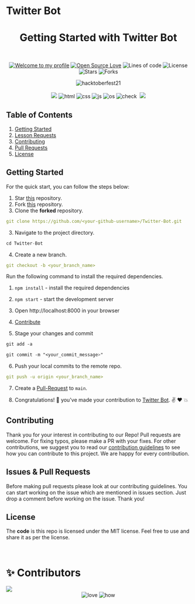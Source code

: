 # Twitter Bot

<h1 align="center">Getting Started with Twitter Bot</h1> 
<br>

<div align="center">

[![Welcome to my profile](https://img.shields.io/badge/Hello,Programmer!-Welcome-blue.svg?style=flat&logo=github)](https://github.com/utkarsh1504)
[![Open Source Love](https://badges.frapsoft.com/os/v2/open-source.svg?v=103)](https://github.com/acm-iem/Twitter-Bot)
![Lines of code](https://img.shields.io/tokei/lines/github/acm-iem/Twitter-Bot?color=red&label=Lines%20of%20Code)
![License](https://img.shields.io/bower/l/react?color=green)
![Stars](https://img.shields.io/github/stars/acm-iem/Twitter-Bot?style=flat&logo=github)
![Forks](https://img.shields.io/github/forks/acm-iem/Twitter-Bot?style=flat&logo=github)

</div>

<div align="center">
  <img src="https://hacktoberfest.digitalocean.com/_nuxt/img/logo-hacktoberfest-full.f42e3b1.svg" alt="hacktoberfest21">
</div>

<br>

<div align="center">
  <img src="https://forthebadge.com/images/badges/for-you.svg">
  <img src="https://forthebadge.com/images/badges/uses-html.svg" alt="html">
  <img src="https://forthebadge.com/images/badges/made-with-markdown.svg" alt="css">
  
  <img src="https://forthebadge.com/images/badges/made-with-javascript.svg" alt="js">
  <img src="https://forthebadge.com/images/badges/open-source.svg" alt="os">
  <img src="https://forthebadge.com/images/badges/check-it-out.svg" alt="check">
  <img src="" alt="">
  <img src="https://forthebadge.com/images/badges/built-by-developers.svg" />
</div>


<h2>Table of Contents</h2>
<ol>
    <li><a href="#getting-started">Getting Started</a></li>
    <li><a href="#getting-started">Lesson Requests</a></li>
    <li><a href="#contribute">Contributing</a></li>
    <li><a href="#prs">Pull Requests</a></li>
    <li><a href="#license">License</a></li>
</ol>


## **Getting Started**

For the quick start, you can follow the steps below:

1. Star <a href="https://github.com/acm-iem/Twitter-Bot" title="this">this</a> repository.
2. Fork <a href="https://github.com/acm-iem/Twitter-Bot" title="this">this</a> repository.
3. Clone the **forked** repository.

```yml
git clone https://github.com/<your-github-username>/Twitter-Bot.git
```
3. Navigate to the project directory.

```py
cd Twitter-Bot
```

4. Create a new branch.

```yml
git checkout -b <your_branch_name>
```

Run the following command to install the required dependencies.

1. `npm install` - install the required dependencies
2. `npm start` - start the development server
3. Open http://localhost:8000 in your browser

4. [Contribute](./CONTRIBUTING.md)
5. Stage your changes and commit

```css
git add -a

git commit -m "<your_commit_message>"
```

6. Push your local commits to the remote repo.

```yml
git push -u origin <your_branch_name>
```

7. Create a <a href="https://docs.github.com/en/github/collaborating-with-pull-requests/proposing-changes-to-your-work-with-pull-requests/creating-a-pull-request" title="Pull Request">Pull-Request</a> to `main`.

8. Congratulations! 🎉 you've made your contribution to <a href="https://github.com/acm-iem/Twitter-Bot" title="Twitter-Bot">Twitter Bot</a>. ✌️ ❤️ 💥

<h2 id="contribute">Contributing</h2>
<p>
   Thank you for your interest in contributing to our Repo! Pull requests are welcome. For fixing typos, please make a PR with your fixes. For other contributions, we suggest you to read our <a href="/CONTRIBUTING.md">contribution guidelines</a> to see how you can contribute to this project. We are happy for every contribution. 
    
</p>

<h2 id="prs">Issues & Pull Requests</h2>

Before making pull requests please look at our contributing guidelines. You can start working on the issue which are mentioned in issues section. Just drop a comment before working on the issue. Thank you!

<h2 id="license">License</h2>

The **code** is this repo is licensed under the MIT license. Feel free to use and share it as per the license.

<br>

# ✨ Contributors

<a href="https://github.com/acm-iem/Twitter-Bot/graphs/contributors">
  <img src="https://contrib.rocks/image?repo=acm-iem/Twitter-Bot" />
</a>
<div align="center">
 <img src="https://forthebadge.com/images/badges/built-with-love.svg" alt="love" />
 <img src="https://forthebadge.com/images/badges/thats-how-they-get-you.svg" alt="how">
</div>